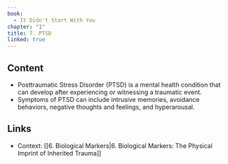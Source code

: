 ```yaml
---
book:
  - It Didn't Start With You
chapter: "1"
title: 7. PTSD
linked: true
---
```

## Content

- Posttraumatic Stress Disorder (PTSD) is a mental health condition that can develop after experiencing or witnessing a traumatic event. 
- Symptoms of PTSD can include intrusive memories, avoidance behaviors, negative thoughts and feelings, and hyperarousal.

## Links

- Context: [[6. Biological Markers|6. Biological Markers: The Physical Imprint of Inherited Trauma]]


